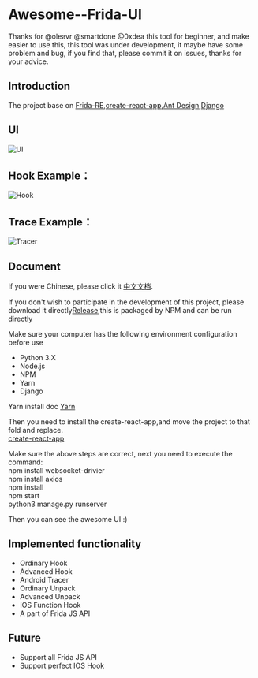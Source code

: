 # Awesome--Frida-UI
Thanks for @oleavr @smartdone @0xdea
this tool for beginner, and make easier to use this, this tool was under development, it maybe have some problem and bug, if you find that, please commit it on issues, thanks for your advice.

## Introduction
The project base on [Frida-RE](https://www.frida.re),[create-react-app](https://github.com/facebook/create-react-app),[Ant Design](https://github.com/ant-design/ant-design),[Django](https://github.com/django/django)<br>

## UI
![UI](https://github.com/viva-frida/Awesome--Frida-UI/blob/master/Image/UI.jpg)<br/>

## Hook Example：
![Hook](https://github.com/viva-frida/Awesome--Frida-UI/blob/master/Image/Hook-Example.png)<br>

## Trace Example：
![Tracer](https://github.com/viva-frida/Awesome--Frida-UI/blob/master/Image/Tracer-Example.png)<br>


## Document
If you were Chinese, please click it [中文文档](https://github.com/viva-frida/Awesome--Frida-UI/blob/master/%E4%BD%BF%E7%94%A8%E6%96%87%E6%A1%A3.md).<br/>

If you don't wish to participate in the development of this project, please download it directly[Release](https://github.com/viva-frida/Awesome--Frida-UI/releases),this is packaged by NPM and can be run directly<br/>

Make sure your computer has the following environment configuration before use<br/>
* Python 3.X
* Node.js
* NPM
* Yarn
* Django<br>

Yarn install doc [Yarn](https://yarnpkg.com/en/docs/install#mac-stable)<br>

Then you need to install the create-react-app,and move the project to that fold and replace.<br/>
[create-react-app](https://ant.design/docs/react/use-with-create-react-app-cn)<br>

Make sure the above steps are correct, next you need to execute the command:<br/>
        npm install websocket-drivier<br>
        npm install axios<br>
        npm install<br>
        npm start<br>
        python3 manage.py runserver<br/>

Then you can see the awesome UI :)

## Implemented functionality
* Ordinary Hook
* Advanced Hook
* Android Tracer
* Ordinary Unpack
* Advanced Unpack
* IOS Function Hook
* A part of Frida JS API

## Future
* Support all Frida JS API
* Support perfect IOS Hook
